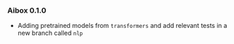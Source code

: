 ### Aibox 0.1.0

* Adding pretrained models from `transformers` and add relevant tests in a new branch called `nlp`